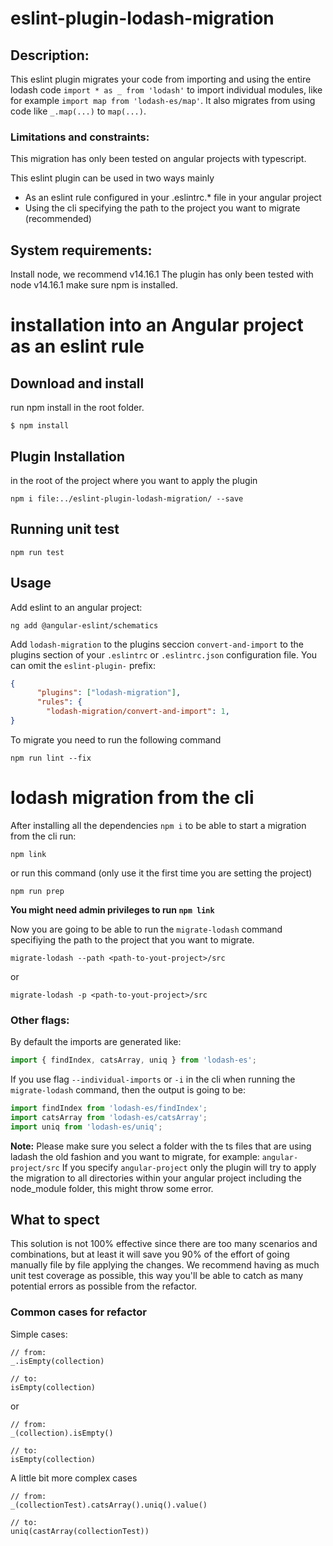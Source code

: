 # eslint-plugin-lodash-migration

## Description:

This eslint plugin migrates your code from importing and using the entire lodash code `import * as _ from 'lodash'` to import individual modules, like for example `import map from 'lodash-es/map'`.
It also migrates from using code like `_.map(...)` to `map(...)`.

### Limitations and constraints:
This migration has only been tested on angular projects with typescript.

This eslint plugin can be used in two ways mainly
 - As an eslint rule configured in your .eslintrc.* file in your angular project
 - Using the cli specifying the path to the project you want to migrate (recommended)

## System requirements:
Install node, we recommend v14.16.1
The plugin has only been tested with node v14.16.1
make sure npm is installed. 

# installation into an Angular project as an eslint rule

## Download and install

run npm install in the root folder.

```
$ npm install 
```

## Plugin Installation 

in the root of the project where you want to apply the plugin

``` 
npm i file:../eslint-plugin-lodash-migration/ --save
```

## Running unit test

`npm run test`

## Usage

Add eslint to an angular project:

```
ng add @angular-eslint/schematics
```

Add `lodash-migration` to the plugins seccion `convert-and-import` to the plugins section of your `.eslintrc` or `.eslintrc.json` configuration file. You can omit the `eslint-plugin-` prefix:

```json
{
      "plugins": ["lodash-migration"],
      "rules": {
        "lodash-migration/convert-and-import": 1,
}
```

To migrate you need to run the following command 
```
npm run lint --fix
```

# lodash migration from the cli

After installing all the dependencies `npm i` to be able to start a migration from the cli run:

```npm link```

or run this command (only use it the first time you are setting the project)

``` npm run prep ```

**You might need admin privileges to run `npm link`**

Now you are going to be able to run the `migrate-lodash` command specifiying the path to the project that you want to migrate.

```
migrate-lodash --path <path-to-yout-project>/src
```
or 
```
migrate-lodash -p <path-to-yout-project>/src
```

### Other flags:
By default the imports are generated like:
```javascript
import { findIndex, catsArray, uniq } from 'lodash-es';
```

If you use flag `--individual-imports` or `-i` in the cli when running the `migrate-lodash` command, then the output is going to be:
```javascript
import findIndex from 'lodash-es/findIndex';
import catsArray from 'lodash-es/catsArray';
import uniq from 'lodash-es/uniq';
```

**Note:**
Please make sure you select a folder with the ts files that are using ladash the old fashion and you want to migrate, for example:
`angular-project/src`
If you specify `angular-project` only the plugin will try to apply the migration to all directories within your angular project including the node_module folder, this might throw some error.  

## What to spect 

This solution is not 100% effective since there are too many scenarios and combinations, but at least it will save you 90% of the effort of going manually file by file applying the changes.
We recommend having as much unit test coverage as possible, this way you'll be able to catch as many potential errors as possible from the refactor.

### Common cases for refactor

Simple cases:

```
// from:
_.isEmpty(collection)

// to:
isEmpty(collection)
```

or 

```
// from:
_(collection).isEmpty()

// to:
isEmpty(collection)
```


A little bit more complex cases
```
// from:
_(collectionTest).catsArray().uniq().value()

// to:
uniq(castArray(collectionTest))
```